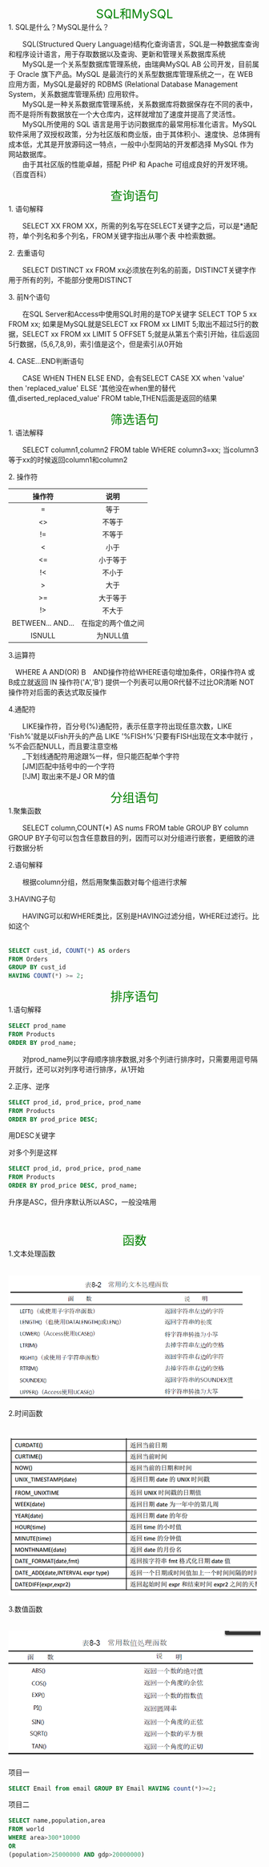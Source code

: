 <center><font size=5 color='green'>SQL和MySQL</font ></center>
1. SQL是什么？MySQL是什么？
<p>　　SQL(Structured Query Language)结构化查询语言，SQL是一种数据库查询和程序设计语言，用于存取数据以及查询、更新和管理关系数据库系统<br>
　　MySQL是一个关系型数据库管理系统，由瑞典MySQL AB 公司开发，目前属于 Oracle 旗下产品。MySQL 是最流行的关系型数据库管理系统之一，在 WEB 应用方面，MySQL是最好的 RDBMS (Relational Database Management System，关系数据库管理系统) 应用软件。<br>
　　MySQL是一种关系数据库管理系统，关系数据库将数据保存在不同的表中，而不是将所有数据放在一个大仓库内，这样就增加了速度并提高了灵活性。<br>
　　MySQL所使用的 SQL 语言是用于访问数据库的最常用标准化语言。MySQL 软件采用了双授权政策，分为社区版和商业版，由于其体积小、速度快、总体拥有成本低，尤其是开放源码这一特点，一般中小型网站的开发都选择 MySQL 作为网站数据库。<br>
　　由于其社区版的性能卓越，搭配 PHP 和 Apache 可组成良好的开发环境。（百度百科）</p>
<center><font size=5 color='green'>查询语句</font ></center>
1. 语句解释
<p>　　SELECT XX FROM XX，所需的列名写在SELECT关键字之后，可以是*通配符，单个列名和多个列名，FROM关键字指出从哪个表
中检索数据。</p>
2. 去重语句
<p>　　SELECT DISTINCT xx FROM xx必须放在列名的前面，DISTINCT关键字作用于所有的列，不能部分使用DISTINCT</p>
3. 前N个语句
<p>　　在SQL Server和Access中使用SQL时用的是TOP关键字
SELECT TOP 5 xx FROM xx;
如果是MySQL就是SELECT xx FROM xx LIMIT 5;取出不超过5行的数据，SELECT xx FROM xx LIMIT 5 OFFSET 5;就是从第五个索引开始，往后返回5行数据，(5,6,7,8,9)，索引值是这个，但是索引从0开始</p>
4. CASE...END判断语句
<p>　　CASE WHEN THEN ELSE END，会有SELECT CASE XX when 'value' then 'replaced_value'
ELSE '其他没在when里的替代值,diserted_replaced_value' FROM table,THEN后面是返回的结果</p>
<center><font size=5 color='green'>筛选语句</font ></center>
1. 语法解释
<p>　　SELECT column1,column2 FROM  table WHERE column3=xx;
当column3等于xx的时候返回column1和column2
</p>
2. 操作符<br>

|      操作符       |        说明        |
| :---------------: | :----------------: |
|         =         |        等于        |
|        <>         |       不等于       |
|        !=         |       不等于       |
|         <         |        小于        |
|        <=         |      小于等于      |
|        !<         |       不小于       |
|        \>         |        大于        |
|        \>=        |      大于等于      |
|        !\>        |       不大于       |
| BETWEEN... AND... | 在指定的两个值之间 |
|      ISNULL       |      为NULL值      |

3.运算符
<p>　WHERE A AND(OR) B　AND操作符给WHERE语句增加条件，OR操作符A 或 B成立就返回
IN 操作符('A','B') 提供一个列表可以用OR代替不过比OR清晰
NOT 操作符对后面的表达式取反操作</p>
4.通配符
<p>　　LIKE操作符，百分号(%)通配符，表示任意字符出现任意次数，LIKE 'Fish%'就是以Fish开头的产品
LIKE '%FISH%'只要有FISH出现在文本中就行
，%不会匹配NULL，而且要注意空格<br>
　　_下划线通配符用途跟%一样，但只能匹配单个字符<br>
　　[JM]匹配中括号中的一个字符<br>
　　[!JM] 取出来不是J OR M的值
</p>
<center><font size=5 color='green'>分组语句</font ></center>
1.聚集函数
<p>　　SELECT column,COUNT(*) AS nums FROM table GROUP BY column GROUP BY子句可以包含任意数目的列，因而可以对分组进行嵌套，更细致的进行数据分析</p>
2.语句解释
<p>　　根据column分组，然后用聚集函数对每个组进行求解</p>
3.HAVING子句
<p>　　HAVING可以和WHERE类比，区别是HAVING过滤分组，WHERE过滤行。比如这个</p>

```sql

SELECT cust_id, COUNT(*) AS orders
FROM Orders
GROUP BY cust_id
HAVING COUNT(*) >= 2;

```
<center><font size=5 color='green'>排序语句</font ></center>
1.语句解释

```SQL
SELECT prod_name
FROM Products
ORDER BY prod_name;
```
<p>　　对prod_name列以字母顺序排序数据,对多个列进行排序时，只需要用逗号隔开就行，还可以对列序号进行排序，从1开始</p>
2.正序、逆序

```sql
SELECT prod_id, prod_price, prod_name
FROM Products
ORDER BY prod_price DESC;
```
<p>用DESC关键字</p>
对多个列是这样

```sql
SELECT prod_id, prod_price, prod_name
FROM Products
ORDER BY prod_price DESC, prod_name;
```
升序是ASC，但升序默认所以ASC，一般没啥用
<p>　　</p>
<center><font size=5 color='green'>函数</font ></center>
1.文本处理函数
<p>　　<img src='string.jpg'></img> </p>
2.时间函数
<p>　　<img src='time.png'></img></p>
3.数值函数
<p>　　<img src='num.png'></p>
项目一

```sql
SELECT Email from email GROUP BY Email HAVING count(*)>=2;
```
项目二

```sql
SELECT name,population,area 
FROM world 
WHERE area>300*10000 
OR 
(population>25000000 AND gdp>20000000)

```
